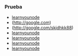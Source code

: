 ### Prueba

- [learnyounode](https://instagram.com/eliotarellano)
- (http://google.com)
- (http://google.com/skjdhkk88)
- [learnyounode](https://instagram.com/errorerror404404)
- [learnyounode](https://instagram.com/errorerror404sjdhkujsd404)
- [learnyounode](https://instagram.com/errorerror404sjdhkujsdsdkjhfkjsdh404)
- [learnyounode](https://instagram.com/danimalistica)